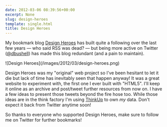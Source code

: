 ```yaml
---
date: 2012-03-06 08:39:56+00:00
excerpt: None
slug: design-heroes
template: single.html
title: Design Heroes
---
```


My bookmark blog [Design Heroes](http://designheroes.co.uk) has built quite a following over the last few years — who said RSS was dead? — but being more active on Twitter ([@dbushell](http://twitter.com/dbushell)) has made this blog redundant (and a pain to maintain).

<p class="b-post__image">![Design Heroes](/images/2012/03/design-heroes.png)</p>

Design Heroes was my "original" web project so I've been hesitant to let it die but lack of time has inevitably seen that happen anyway! It was a great website to experiment with, the first one I ever built with "HTML5". I'll keep it online as an archive and post/tweet further resources from now on. I have a few ideas to present those tweets beyond the fire hose too. While those ideas are in the think factory I'm using [ThinkUp](http://thinkupapp.com/) to own _my_ data. Don't expect it back from Twitter anytime soon!

So thanks to everyone who supported Design Heroes, make sure to follow me on Twitter for further bookmarks!
